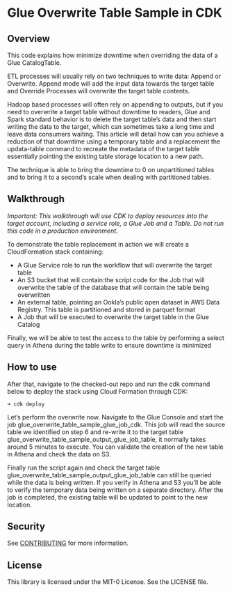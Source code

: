# Glue Overwrite Table Sample in CDK

## Overview
This code explains how minimize downtime when overriding the data of a Glue CatalogTable. 

ETL processes will usually rely on two techniques to write data: Append or Overwrite. Append mode will add the input data towards the target table and Override Processes will overwrite the target table contents. 

Hadoop based processes will often rely on appending to outputs, but if you need to overwrite a target table without downtime to readers, Glue and Spark standard behavior is to delete the target table’s data and then start writing the data to the target, which can sometimes take a long time and leave data consumers waiting. This article will detail how can you achieve a reduction of that downtime using a temporary table and a replacement the updata-table command to recreate the metadata of the target table essentially pointing the existing table storage location to a new path.

The technique is able to bring the downtime to 0 on unpartitioned tables and to bring it to a second’s scale when dealing with partitioned tables.

## Walkthrough
*Important: This walkthrough will use CDK to deploy resources into the target account, including a service role, a Glue Job and a Table. Do not run this code in a production environment.*

To demonstrate the table replacement in action we will create a CloudFormation stack containing:

- A Glue Service role to run the workflow that will overwrite the target table
- An S3 bucket that will contain:the script code for the Job that will overwrite the table of the database that will contain the table being overwritten 
- An external table, pointing an Ookla’s public open dataset in AWS Data Registry. This table is partitioned and stored in parquet format 
- A Job that will be executed to overwrite the target table in the Glue Catalog

Finally, we will be able to test the access to the table by performing a select query in Athena during the table write to ensure downtime is minimized

## How to use

After that, navigate to the checked-out repo and run the cdk command below to deploy the stack using Cloud Formation through CDK:
```
➜ cdk deploy
```

Let’s perform the overwrite now. Navigate to the Glue Console and start the job glue_overwrite_table_sample_glue_job_cdk. This job will read the source table we identified on step 6 and re-write it to the target table glue_overwrite_table_sample_output_glue_job_table, it normally takes around 5 minutes to execute. You can validate the creation of the new table in Athena and check the data on S3.

Finally run the script again and check the target table glue_overwrite_table_sample_output_glue_job_table can still be queried while the data is being written. If you verify in Athena and S3 you’ll be able to verify the temporary data being written on a separate directory. After the job is completed, the existing table will be updated to point to the new location. 

## Security

See [CONTRIBUTING](CONTRIBUTING.md#security-issue-notifications) for more information.

## License

This library is licensed under the MIT-0 License. See the LICENSE file.
